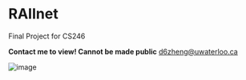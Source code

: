 # RAIInet
Final Project for CS246

**Contact me to view! Cannot be made public**
d6zheng@uwaterloo.ca

![image](https://github.com/user-attachments/assets/d4affa89-2f66-45c8-aa2b-61dc718a6d0d)
